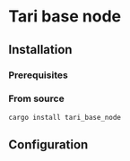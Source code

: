 # Tari base node

## Installation

### Prerequisites

### From source

    cargo install tari_base_node

## Configuration
